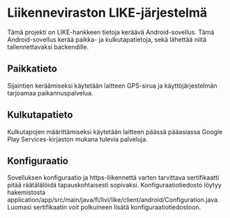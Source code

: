 # Liikenneviraston LIKE-järjestelmä #

Tämä projekti on LIKE-hankkeen tietoja keräävä Android-sovellus. Tämä Android-sovellus kerää paikka- ja kulkutapatietoja, sekä lähettää niitä tallennettavaksi backendille.

## Paikkatieto ##

Sijaintien keräämiseksi käytetään laitteen GPS-sirua ja käyttöjärjestelmän tarjoamaa paikannuspalvelua.

## Kulkutapatieto ##

Kulkutapojen määrittämiseksi käytetään laitteen päässä pääasiassa Google Play Services-kirjaston mukana tulevia palveluja.

## Konfiguraatio ##

Sovelluksen konfiguraatio ja https-liikennettä varten tarvittava sertifikaatti pitää räätälälöidä tapauskohtaisesti sopivaksi. Konfiguraatiotiedosto löytyy hakemistosta application/app/src/main/java/fi/livi/like/client/android/Configuration.java. Luomasi sertifikaatin voit polkuineen lisätä konfiguraatiotiedostoon.